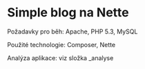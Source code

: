 Simple blog na Nette
====================

Požadavky pro běh: Apache, PHP 5.3, MySQL

Použité technologie: Composer, Nette

Analýza aplikace: viz složka _analyse
